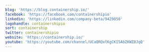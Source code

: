 ```yaml
---
blog: 'https://blog.containership.io/'
facebook: 'https://facebook.com/containershipio'
linkedin: 'https://linkedin.com/company-beta/9429858'
logohandle: containershipio
sort: containership
twitter: containershipio
website: 'https://containership.io/'
youtube: 'https://youtube.com/channel/UCaQRQxlKgCKI5AbZKWZ8JqQ'
---
```


